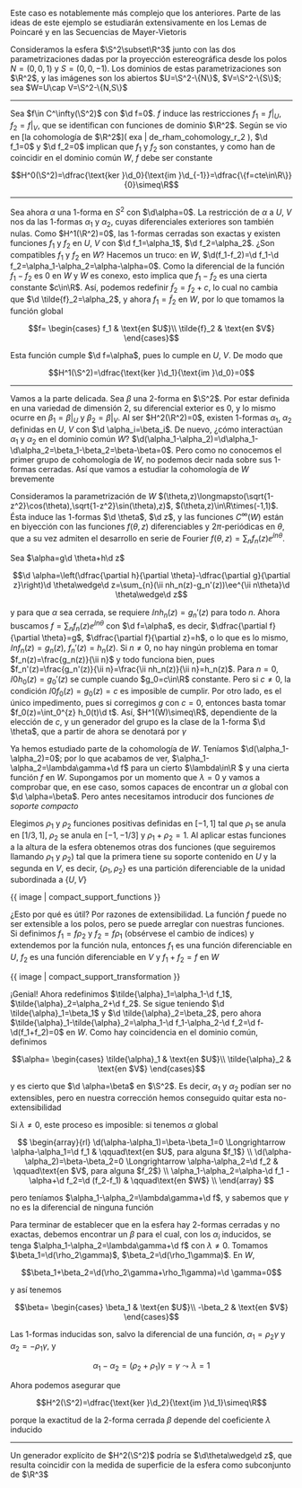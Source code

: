 Este caso es notablemente más complejo que los anteriores. Parte de las ideas de este ejemplo se estudiarán extensivamente en los Lemas de Poincaré y en las Secuencias de Mayer-Vietoris

Consideramos la esfera $\S^2\subset\R^3$ junto con las dos parametrizaciones dadas por la proyección estereográfica desde los polos $N=(0,0,1)$ y $S=(0,0,-1)$. Los dominios de estas parametrizaciones son $\R^2$, y las imágenes son los abiertos $U=\S^2-\{N\}$, $V=\S^2-\{S\}$; sea $W=U\cap V=\S^2-\{N,S\}$

---

Sea $f\in C^\infty(\S^2)$ con $\d f=0$. $f$ induce las restricciones $f_1=f|_U$, $f_2=f|_V$, que se identifican con funciones de dominio $\R^2$. Según se vio en [la cohomología de $\R^2$]( exa | de_rham_cohomology_r_2 ), $\d f_1=0$ y $\d f_2=0$ implican que $f_1$ y $f_2$ son constantes, y como han de coincidir en el dominio común $W$, $f$ debe ser constante

$$H^0(\S^2)=\dfrac{\text{ker }\d_0}{\text{im }\d_{-1}}=\dfrac{\{f=cte\in\R\}}{0}\simeq\R$$

---

Sea ahora $\alpha$ una 1-forma en $S^2$ con $\d\alpha=0$. La restricción de $\alpha$ a $U$, $V$ nos da las 1-formas $\alpha_1$ y $\alpha_2$, cuyas diferenciales exteriores son también nulas. Como $H^1(\R^2)=0$, las 1-formas cerradas son exactas y existen funciones $f_1$ y $f_2$ en $U$, $V$ con $\d f_1=\alpha_1$, $\d f_2=\alpha_2$. ¿Son compatibles $f_1$ y $f_2$ en $W$? Hacemos un truco: en $W$, $\d(f_1-f_2)=\d f_1-\d f_2=\alpha_1-\alpha_2=\alpha-\alpha=0$. Como la diferencial de la función $f_1-f_2$ es 0 en $W$ y $W$ es conexo, esto implica que $f_1-f_2$ es una cierta constante $c\in\R$. Así, podemos redefinir $\tilde{f}_2=f_2+c$, lo cual no cambia que $\d \tilde{f}_2=\alpha_2$, y ahora $f_1=\tilde{f}_2$ en $W$, por lo que tomamos la función global

$$f=
\begin{cases}
f_1 & \text{en $U$}\\
\tilde{f}_2 & \text{en $V$}
\end{cases}$$

Esta función cumple $\d f=\alpha$, pues lo cumple en $U$, $V$. De modo que

$$H^1(\S^2)=\dfrac{\text{ker }\d_1}{\text{im }\d_0}=0$$

---

Vamos a la parte delicada. Sea $\beta$ una 2-forma en $\S^2$. Por estar definida en una variedad de dimensión 2, su diferencial exterior es 0, y lo mismo ocurre en $\beta_1=\beta|_U$ y $\beta_2=\beta|_V$. Al ser $H^2(\R^2)=0$, existen 1-formas $\alpha_1$, $\alpha_2$ definidas en $U$, $V$ con $\d \alpha_i=\beta_i$. De nuevo, ¿cómo interactúan $\alpha_1$ y $\alpha_2$ en el dominio común $W$? $\d(\alpha_1-\alpha_2)=\d\alpha_1-\d\alpha_2=\beta_1-\beta_2=\beta-\beta=0$. Pero como no conocemos el primer grupo de cohomología de $W$, no podemos decir nada sobre sus 1-formas cerradas. Así que vamos a estudiar la cohomología de $W$ brevemente

Consideramos la parametrización de $W$ $(\theta,z)\longmapsto(\sqrt{1-z^2}\cos(\theta),\sqrt{1-z^2}\sin(\theta),z)$, $(\theta,z)\in\R\times(-1,1)$. Ésta induce las 1-formas $\d \theta$, $\d z$, y las funciones $C^\infty(W)$ están en biyección con las funciones $f(\theta,z)$ diferenciables y $2\pi$-periódicas en $\theta$, que a su vez admiten el desarrollo en serie de Fourier $f(\theta,z)=\sum_{n}f_{n}(z)\ee^{\ii n\theta}$.

Sea $\alpha=g\d \theta+h\d z$

$$\d \alpha=\left(\dfrac{\partial h}{\partial \theta}-\dfrac{\partial g}{\partial z}\right)\d \theta\wedge\d z=\sum_{n}(\ii nh_n(z)-g_n'(z))\ee^{\ii n\theta}\d \theta\wedge\d z$$

y para que $\alpha$ sea cerrada, se requiere $\ii nh_n(z)=g_n'(z)$ para todo $n$. Ahora buscamos $f=\sum_{n}f_{n}(z)\ee^{\ii n\theta}$ con $\d f=\alpha$, es decir, $\dfrac{\partial f}{\partial \theta}=g$, $\dfrac{\partial f}{\partial z}=h$, o lo que es lo mismo, $\ii nf_n(z)=g_n(z)$, $f_n'(z)=h_n(z)$. Si $n\neq 0$, no hay ningún problema en tomar $f_n(z)=\frac{g_n(z)}{\ii n}$ y todo funciona bien, pues $f_n'(z)=\frac{g_n'(z)}{\ii n}=\frac{\ii nh_n(z)}{\ii n}=h_n(z)$. Para $n=0$, $\ii 0h_0(z)=g_0'(z)$ se cumple cuando $g_0=c\in\R$ constante. Pero si $c\neq 0$, la condición $\ii 0f_0(z)=g_0(z)=c$ es imposible de cumplir. Por otro lado, es el único impedimento, pues si corregimos $g$ con $c=0$, entonces basta tomar $f_0(z)=\int_0^{z} h_0(t)\d t$. Así, $H^1(W)\simeq\R$, dependiente de la elección de $c$, y un generador del grupo es la clase de la 1-forma $\d \theta$, que a partir de ahora se denotará por $\gamma$

Ya hemos estudiado parte de la cohomología de $W$. Teníamos $\d(\alpha_1-\alpha_2)=0$; por lo que acabamos de ver, $\alpha_1-\alpha_2=\lambda\gamma+\d f$ para un cierto $\lambda\in\R $ y una cierta función $f$ en $W$. Supongamos por un momento que $\lambda=0$ y vamos a comprobar que, en ese caso, somos capaces de encontrar un $\alpha$ global con $\d \alpha=\beta$. Pero antes necesitamos introducir dos funciones _de soporte compacto_

Elegimos $\rho_1$ y $\rho_2$ funciones positivas definidas en $[-1,1]$ tal que $\rho_1$ se anula en $[1/3,1]$, $\rho_2$ se anula en $[-1,-1/3]$ y $\rho_1+\rho_2=1$. Al aplicar estas funciones a la altura de la esfera obtenemos otras dos funciones (que seguiremos llamando $\rho_1$ y $\rho_2$) tal que la primera tiene su soporte contenido en $U$ y la segunda en $V$, es decir, $\{\rho_1,\rho_2\}$ es una partición diferenciable de la unidad subordinada a $\{U,V\}$

{{ image | compact_support_functions }}

¿Esto por qué es útil? Por razones de extensibilidad. La función $f$ puede no ser extensible a los polos, pero se puede arreglar con nuestras funciones. Si definimos $f_1=f\rho_2$ y $f_2=f\rho_1$ (obsérvese el cambio de índices) y extendemos por la función nula, entonces $f_1$ es una función diferenciable en $U$, $f_2$ es una función diferenciable en $V$ y $f_1+f_2=f$ en $W$

{{ image | compact_support_transformation }}

¡Genial! Ahora redefinimos $\tilde{\alpha}_1=\alpha_1-\d f_1$, $\tilde{\alpha}_2=\alpha_2+\d f_2$. Se sigue teniendo $\d \tilde{\alpha}_1=\beta_1$ y $\d \tilde{\alpha}_2=\beta_2$, pero ahora $\tilde{\alpha}_1-\tilde{\alpha}_2=\alpha_1-\d f_1-\alpha_2-\d f_2=\d f-\d(f_1+f_2)=0$ en $W$. Como hay coincidencia en el dominio común, definimos

$$\alpha=
\begin{cases}
\tilde{\alpha}_1 & \text{en $U$}\\
\tilde{\alpha}_2 & \text{en $V$}
\end{cases}$$

y es cierto que $\d \alpha=\beta$ en $\S^2$. Es decir, $\alpha_1$ y $\alpha_2$ podían ser no extensibles, pero en nuestra corrección hemos conseguido quitar esta no-extensibilidad

Si $\lambda\neq 0$, este proceso es imposible: si tenemos $\alpha$ global

$$
\begin{array}{rl}
\d(\alpha-\alpha_1)=\beta-\beta_1=0 \Longrightarrow \alpha-\alpha_1=\d f_1 & \qquad\text{en $U$, para alguna $f_1$} \\
\d(\alpha-\alpha_2)=\beta-\beta_2=0 \Longrightarrow \alpha-\alpha_2=\d f_2 & \qquad\text{en $V$, para alguna $f_2$} \\
\alpha_1-\alpha_2=\alpha-\d f_1 -\alpha+\d f_2=\d (f_2-f_1) & \qquad\text{en $W$} \\
\end{array}
$$

pero teníamos $\alpha_1-\alpha_2=\lambda\gamma+\d f$, y sabemos que $\gamma$ no es la diferencial de ninguna función

Para terminar de establecer que en la esfera hay 2-formas cerradas y no exactas, debemos encontrar un $\beta$ para el cual, con los $\alpha_i$ inducidos, se tenga $\alpha_1-\alpha_2=\lambda\gamma+\d f$ con $\lambda\neq 0$. Tomamos $\beta_1=\d(\rho_2\gamma)$, $\beta_2=\d(\rho_1\gamma)$. En $W$,

$$\beta_1+\beta_2=\d(\rho_2\gamma+\rho_1\gamma)=\d \gamma=0$$

y así tenemos

$$\beta=
\begin{cases}
\beta_1 & \text{en $U$}\\
-\beta_2 & \text{en $V$}
\end{cases}$$ 

Las 1-formas inducidas son, salvo la diferencial de una función, $\alpha_1=\rho_2\gamma$ y $\alpha_2=-\rho_1\gamma$, y 

$$\alpha_1-\alpha_2=(\rho_2+\rho_1)\gamma=\gamma\leadsto\lambda=1$$

Ahora podemos asegurar que

$$H^2(\S^2)=\dfrac{\text{ker }\d_2}{\text{im }\d_1}\simeq\R$$

porque la exactitud de la 2-forma cerrada $\beta$ depende del coeficiente $\lambda$ inducido

---

Un generador explícito de $H^2(\S^2)$ podría se $\d\theta\wedge\d z$, que resulta coincidir con la medida de superficie de la esfera como subconjunto de $\R^3$